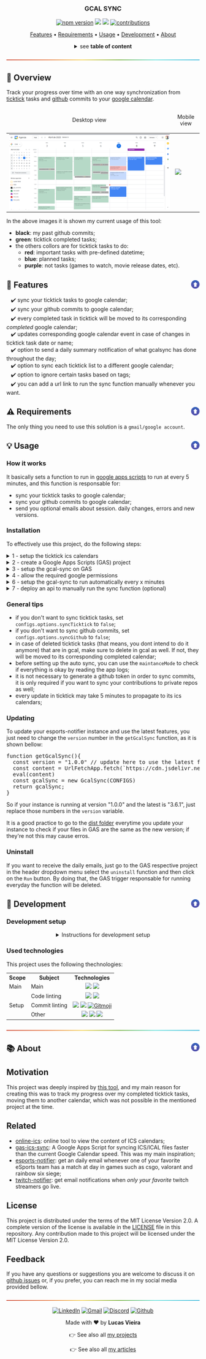 <a name="TOC"></a>

<h3 align="center">
  GCAL SYNC
</h3>

<div align="center">
  <a href="https://www.npmjs.com/package/gcal-sync"><img src="https://img.shields.io/npm/v/gcal-sync.svg?style=flat" alt="npm version"></a>
  <a href="https://nodejs.org/en/"><img src="https://img.shields.io/badge/made%20with-node-1f425f?logo=node.js&.svg" /></a>
  <a href="https://www.google.com/script/start/"><img src="https://img.shields.io/badge/apps%20script-4285F4?logo=google&logoColor=white" /></a>
  <a href="https://github.com/lucasvtiradentes/gcal-sync#contributing"><img src="https://img.shields.io/badge/contributions-welcome-brightgreen.svg?style=flat" alt="contributions" /></a>
</div>

<p align="center">
  <a href="#dart-features">Features</a> • <a href="#warning-requirements">Requirements</a> • <a href="#bulb-usage">Usage</a> • <a href="#wrench-development">Development</a> • <a href="#books-about">About</a>
</p>

<details>
  <summary align="center"><span>see <b>table of content</b></span></summary>
  <p align="center">
    <ul>
      <li><a href="#trumpet-overview">Overview</a></li>
      <li><a href="#dart-features">Features</a></li>
      <li><a href="#warning-requirements">Requirements</a></li>
      <li>
        <a href="#bulb-usage">Usage</a>
        <ul>
          <li><a href="#installation">Installation</a></li>
          <li><a href="#general-tips">General tips</a></li>
          <li><a href="#updating">Updating</a></li>
          <li><a href="#uninstall">Uninstall</a></li>
        </ul>
      </li>
      <li>
        <a href="#wrench-development">Development</a>
        <ul>
          <li><a href="#development-setup">Development setup</a></li>
          <li><a href="#used-technologies">Used technologies</a></li>
        </ul>
      </li>
      <li>
        <a href="#books-about">About</a>
        <ul>
          <li><a href="#motivation">Motivation</a></li>
          <li><a href="#related">Related</a></li>
          <li><a href="#license">License</a></li>
          <li><a href="#feedback">Feedback</a></li>
        </ul>
      </li>
      <li>
        <a href="#family-community">Community</a>
        <ul>
          <li><a href="#contributing">Contributing</a></li>
          <li><a href="#feedback">Feedback</a></li>
        </ul>
      </li>
    </ul>
  </p>
</details>

<a href="#"><img src="./.github/images/divider.png" /></a>

## :trumpet: Overview

Track your progress over time with an one way synchronization from <a href="https://ticktick.com/">ticktick</a> tasks and <a href="https://github.com/">github</a> commits to your <a href="https://calendar.google.com/">google calendar</a>.

<div align="center">
  <table align="center">
    <thead>
      <tr>
        <td><p align="center">Desktop view</p></td>
        <td><p align="center">Mobile view</p></td>
      </tr>
    </thead>
    <tbody>
      <tr>
        <td><img width="100%" src="./.github/images/gcalsync_alt.png"></td>
        <td>
          <img width="250px" src="./.github/images/gcalsync.webp" />
        </td>
      </tr>
    </tbody>
 </table>
</div>

In the above images it is shown my current usage of this tool:

<ul align="left">
  <li align="left"><b>black</b>: my past github commits;</li>
  <li align="left"><b>green</b>: ticktick completed tasks;</li>
  <li align="left">the others collors are for ticktick tasks to do:
    <ul>
      <li><b>red</b>: important tasks with pre-defined datetime;</li>
      <li><b>blue</b>: planned tasks;</li>
      <li><b>purple</b>: not tasks (games to watch, movie release dates, etc).</li>
    </ul>
  </li>
</ul>

## :dart: Features<a href="#TOC"><img align="right" src="./.github/images/up_arrow.png" width="22"></a>

&nbsp;&nbsp;&nbsp;✔️ sync your ticktick tasks to google calendar;<br>
&nbsp;&nbsp;&nbsp;✔️ sync your github commits to google calendar;<br>
&nbsp;&nbsp;&nbsp;✔️ every completed task in ticktick will be moved to its corresponding _completed_ google calendar;<br>
&nbsp;&nbsp;&nbsp;✔️ updates corresponding google calendar event in case of changes in ticktick task date or name;<br>
&nbsp;&nbsp;&nbsp;✔️ option to send a daily summary notification of what gcalsync has done throughout the day;<br>
&nbsp;&nbsp;&nbsp;✔️ option to sync each ticktick list to a different google calendar;<br>
&nbsp;&nbsp;&nbsp;✔️ option to ignore certain tasks based on tags;<br>
&nbsp;&nbsp;&nbsp;✔️ you can add a url link to run the sync function manually whenever you want.<br>

## :warning: Requirements<a href="#TOC"><img align="right" src="./.github/images/up_arrow.png" width="22"></a>

The only thing you need to use this solution is a `gmail/google account`.

## :bulb: Usage<a href="#TOC"><img align="right" src="./.github/images/up_arrow.png" width="22"></a>

### How it works

It basically sets a function to run in [google apps scripts](https://www.google.com/script/start/) to run at every 5 minutes, and this function is responsable for:

- sync your ticktick tasks to google calendar;
- sync your github commits to google calendar;
- send you optional emails about session. daily changes, errors and new versions.

### Installation

To effectively use this project, do the following steps:

<details>
  <summary>1 - setup the ticktick ics calendars</summary>
  <div>
    <br>
    <p>Go to <a href="https://ticktick.com/webapp/#settings/subscribe">this page</a> and create as many ics calendars as you want to sync. You can create a ics calendar to sync everything, or one calendar per list.<br>
    Leave this browser tab open because you'll need the ics links in the next steps.
    </p>
    <p align="center"><img width="500" src="./.github/images/tutorial/tut1.webp" /></p>
  </div>
</details>

<details>
  <summary>2 - create a Google Apps Scripts (GAS) project</summary>
  <div>
    <br>
    <p>Go to the <a href="">google apps script</a> and create a new project by clicking in the button showed in the next image.<br>
    It would be a good idea to rename the project to something like "gcal-sync".</p>
    <p align="center"><img width="500" src="./.github/images/tutorial/tut2.png" /></p>
  </div>
</details>

<details>
  <summary>3 - setup the gcal-sync on GAS</summary>
  <div>
    <br>
    <p>Click on the initial file, which is the <b>rectangle-1</b> on the image.</p>
    <p align="center"><img width="500" src="./.github/images/tutorial/tut3.png" /></p>
    <p>Replace the initial content present in the <b>rectangle-2</b> with the gcal-sync code provided bellow.</p>
    <blockquote>
      <p><span>⚠️ Warning</span><br>
       Remember to update the <code>configs</code> object according to your data and needs.</p>
    </blockquote>

<!-- <DYNFIELD:GAS_SETUP> -->
<pre>
function getConfigs() {
  const configs = {
    ticktickSync: {
      icsCalendars: [
        ['webcal://icscal1.ics', 'gcal_1', 'gcal_completed'],                             // everything will be synced
        ['webcal://icscal2.ics', 'gcal_2', 'gcal_completed', { tag: '#FUN' }],            // everything will be synced, but marks all tasks with a label
        ['webcal://icscal3.ics', 'gcal_all', 'gcal_completed', { ignoredTags: ['#FUN'] }] // everything will be synced, excepts tasks with the specifieds labels
      ] 
    },
    githubSync: {
      username: "githubusername",   // github username
      googleCalendar: "gh_commits", // google calendar to insert commits as events
      personalToken: '',            // github token, required if you want to sync private repo commits
      ignoredRepos: [],             // ignored repositories string array: ['repo1', 'repo2']
      parseGithubEmojis: true       // parse string emojis (:tada:) to emojis (✨)
    },
    datetime: {
      dailyEmailsTime: '23:30',     // time to email the summary
      timeZoneCorrection: -3        // hour difference from your timezone to utc timezone | https://www.utctime.net/
    },
    options: {
      syncTicktick: true,           // option to sync ticktick tasks
      syncGithub: true,             // option to sync github commits
      emailErrors: false,           // email runtime errors
      emailSession: false,          // email sessions with modifications
      emailDailySummary: true,      // email daily summary at a specified time
      emailNewRelease: true,        // email if there is a new version available
      showLogs: true,               // development option, dont need to change
      maintanceMode: false          // development option, dont need to change
    },
    settings: {
      syncFunction: 'sync',         // function name to run every x minutes
      updateFrequency: 5            // wait time between sync checks (must be multiple of 5: 10, 15, etc)
    }
  }
  return configs
}

function getGcalSync(){
  const version = "1.7.3"
  const gcalSyncContent = UrlFetchApp.fetch(`https://cdn.jsdelivr.net/npm/gcal-sync@${version}`).getContentText();
  eval(gcalSyncContent)
  const configs = getConfigs()
  const gcalSync = new GcalSync(configs);
  return gcalSync;
}

function setup() {
  const gcalSync = getGcalSync();
  gcalSync.installGcalSync();
}

function uninstall() {
  const gcalSync = getGcalSync();
  gcalSync.uninstallGcalSync();
}

function sync(){
  let gcalSync;
  try{
    gcalSync = getGcalSync()
    gcalSync.sync()
  } catch(e){
    if (gcalSync){
      gcalSync.sendErrorEmail(e.message)
    }
  }
}

function doGet(e) {
  let response = {}
  try{
    const gcalSync = getGcalSync()
    const content = gcalSync.sync()
    const logs = gcalSync.SESSION_LOGS
    response = {...content, logs}
  } catch(e){
    response = {error: e.message}
  }
  return ContentService.createTextOutput(JSON.stringify(response)).setMimeType(ContentService.MimeType.JSON)
}
</pre>
<!-- </DYNFIELD:GAS_SETUP> -->
  </div>
</details>

<details>
  <summary>4 - allow the required google permissions</summary>
  <div>
    <br>
    <p>Go to the project settings by clicking on the <b>first image rectangle</b>. After that, check the option to show the <code>appsscript.json</code> in our project, a file that manages the required google api access.</p>
    <div align="center">
      <table>
        <tr>
          <td width="400">
            <img width="400" src="./.github/images/tutorial/tut4.1.png" />
          </td>
          <td width="400">
            <img width="400" src="./.github/images/tutorial/tut4.2.png" />
          </td>
        </tr>
      </table>
    </div>
    <p>Go back to the project files, and replace the content present in the <code>appsscript.json</code> with the following code:</p>    <p align="center"><img width="500" src="./.github/images/tutorial/tut5.png" /></p>
<!-- <DYNFIELD:GAS_APPSSCRIPT> -->
<pre>
{
  "timeZone": "Etc/GMT",
  "dependencies": {
    "enabledAdvancedServices": [
      {
        "userSymbol": "Calendar",
        "serviceId": "calendar",
        "version": "v3"
      }
    ]
  },
  "oauthScopes": [
    "https://www.googleapis.com/auth/script.scriptapp",
    "https://www.googleapis.com/auth/script.external_request",
    "https://www.googleapis.com/auth/calendar",
    "https://www.googleapis.com/auth/tasks",
    "https://www.googleapis.com/auth/script.send_mail",
    "https://www.googleapis.com/auth/userinfo.email"
  ],
  "exceptionLogging": "STACKDRIVER",
  "runtimeVersion": "V8",
  "webapp": {
    "executeAs": "USER_DEPLOYING",
    "access": "ANYONE_ANONYMOUS"
  }
}
</pre>
<!-- </DYNFIELD:GAS_APPSSCRIPT> -->
  </div>
</details>

<details>
  <summary>6 - setup the gcal-sync to run automatically every x minutes</summary>
  <div>
    <br>
    <p>Just follow what the bellow image shows, which is to select the <code>setup</code> function and run it.<br>
    After, a popup will appear asking your permission, and you'll have to accept it.</p>
    <p align="center"><img width="500" src="./.github/images/tutorial/tut6.webp" /></p>
  </div>
</details>

<details>
  <summary>7 - deploy an api to manually run the sync function (optional)</summary>
  <div>
    <br>
    <p>It will allow you to sync whenever you go to a generated link.<br>
    Just do as the image shows.</p>
    <p align="center"><img width="500" src="./.github/images/tutorial/tut7.webp" /></p>
  </div>
</details>

### General tips

- if you don't want to sync ticktick tasks, set `configs.options.syncTicktick` to `false`;
- if you don't want to sync github commits, set `configs.options.syncGithub` to `false`;
- in case of deleted ticktick tasks (that means, you dont intend to do it anymore) that are in gcal, make sure to delete in gcal as well. If not, they will be moved to its corresponding completed calendar;
- before setting up the auto sync, you can use the `maintanceMode` to check if everything is okay by reading the app logs;
- it is not necessary to generate a github token in order to sync commits, it is only required if you want to sync your contributions to private repos as well;
- every update in ticktick may take 5 minutes to propagate to its ics calendars;

### Updating

To update your esports-notifier instance and use the latest features, you just need to change the `version` number in the `getGcalSync` function, as it is shown bellow:

<pre>
function getGcalSync(){
  const version = "1.0.0" // update here to use the latest features
  const content = UrlFetchApp.fetch(`https://cdn.jsdelivr.net/npm/gcal-sync@${version}`).getContentText();
  eval(content)
  const gcalSync = new GcalSync(CONFIGS)
  return gcalSync;
}
</pre>

So if your instance is running at version "1.0.0" and the latest is "3.6.1", just replace those numbers in the `version` variable.

It is a good practice to go to the [dist folder](./dist/) everytime you update your instance to check if your files in GAS are the same as the new version; if they're not this may cause erros.

### Uninstall

If you want to receive the daily emails, just go to the GAS respective project in the header dropdown menu select the `uninstall` function and then click on the `Run` button. By doing that, the GAS trigger responsable for running everyday the function will be deleted.

## :wrench: Development<a href="#TOC"><img align="right" src="./.github/images/up_arrow.png" width="22"></a>

### Development setup

<details>
  <summary align="center">Instructions for development setup</summary>
  <div>
<br>
To setup this project in your computer, run the following commands:

```bash
# Clone this repository
$ git clone https://github.com/lucasvtiradentes/gcal-sync

# Go into the repository
$ cd gcal-sync

# Install dependencies
$ npm install
```

If you want to [contribute](./docs/CONTRIBUTING.md) to the project, fork the project, make the necessary changes, and to test your work you can load your version in google apps scripts with almost no effort do this: replace the content of the <code>getGcalSync</code> with the following code to the apps script:

```js
function getGcalSync() {
  const configs = getConfigs();
  // const version = "1.7.3" // version
  // const gcalSyncContent = getGcalSyncProduction(version)
  const gcalSyncContent = getGcalSyncDevelopment('yourgithub/gcalsync-fork', 'develop');
  eval(gcalSyncContent);
  const gcalSync = new GcalSync(configs);
  return gcalSync;
}

function getGcalSyncProduction(version) {
  return UrlFetchApp.fetch(`https://cdn.jsdelivr.net/npm/gcal-sync@${version}`).getContentText();
}

function getGcalSyncDevelopment(repository, branch) {
  const filePath = 'dist/GcalSync.min.js';
  const final_link = `https://api.github.com/repos/${repository}/contents/${filePath}${branch ? `?ref=${branch}` : ''}`;
  const response = UrlFetchApp.fetch(final_link, { method: 'get', contentType: 'application/json' });
  const base64Content = JSON.parse(response.toString()).content;
  const decodedArr = Utilities.base64Decode(base64Content);
  const decodedAsString = Utilities.newBlob(decodedArr).getDataAsString();
  return decodedAsString;
}
```

This will allow you to select the gcal-sync source place (github repository or npm package) and specify the intended version.

  </div>
</details>

### Used technologies

This project uses the following thechnologies:

<div align="center">
  <table>
    <tr>
      <th>Scope</th>
      <th>Subject</th>
      <th>Technologies</th>
    </tr>
    <tr>
      <td rowspan="1">Main</td>
      <td>Main</td>
      <td align="center">
        <a href="https://nodejs.org/"><img src="https://img.shields.io/badge/Node.js-339933?logo=nodedotjs&logoColor=white"></a>
        <a href="https://www.typescriptlang.org/"><img src="https://img.shields.io/badge/TypeScript-007ACC?logo=typescript&logoColor=white"></a>
      </td>
    </tr>
    <tr>
      <td rowspan="3">Setup</td>
      <td>Code linting</td>
      <td align="center">
        <a href="https://github.com/prettier/prettier"><img src="https://img.shields.io/badge/prettier-1A2C34?logo=prettier&logoColor=F7BA3E"></a>
        <a href="https://github.com/eslint/eslint"><img src="https://img.shields.io/badge/eslint-3A33D1?logo=eslint&logoColor=white"></a>
      </td>
    </tr>
    <tr>
      <!-- <td rowspan="2">Setup</td> -->
      <td>Commit linting</td>
      <td align="center">
      <a target="_blank" href="https://github.com/conventional-changelog/commitlint"><img src="https://img.shields.io/badge/commitlint-red?logo=commitlint&logoColor=white"></a>
      <a target="_blank" href="https://github.com/commitizen/cz-cli"><img src="https://img.shields.io/badge/commitizen-pink?logo=conventionalcommits&logoColor=white"></a>
      <a href="https://gitmoji.dev"><img
    src="https://img.shields.io/badge/gitmoji-%20😜%20😍-FFDD67.svg?style=flat-square"
    alt="Gitmoji"/></a>
      </td>
    </tr>
    <tr>
      <!-- <td rowspan="2">Setup</td> -->
      <td>Other</td>
      <td align="center">
        <a href="https://editorconfig.org/"><img src="https://img.shields.io/badge/Editor%20Config-E0EFEF?logo=editorconfig&logoColor=000"></a>
        <a target="_blank" href="https://github.com/typicode/husky"><img src="https://img.shields.io/badge/🐶%20husky-green?logo=husky&logoColor=white"></a>
        <a target="_blank" href="https://github.com/okonet/lint-staged"><img src="https://img.shields.io/badge/🚫%20lint%20staged-yellow?&logoColor=white"></a>
      </td>
    </tr>
  </table>
</div>

<a href="#"><img src="./.github/images/divider.png" /></a>

## :books: About<a href="#TOC"><img align="right" src="./.github/images/up_arrow.png" width="22"></a>

## Motivation

This project was deeply inspired by <a href="https://github.com/derekantrican/GAS-ICS-Sync">this tool</a>, and my main reason for creating this was to track my progress over my completed ticktick tasks, moving them to another calendar, which was not possible in the mentioned project at the time.

## Related

- [online-ics](https://larrybolt.github.io/online-ics-feed-viewer/): online tool to view the content of ICS calendars;
- [gas-ics-sync](https://github.com/derekantrican/GAS-ICS-Sync): A Google Apps Script for syncing ICS/ICAL files faster than the current Google Calendar speed. This was my main inspiration;
- [esports-notifier](https://github.com/lucasvtiradentes/esports-notifier): get an daily email whenever one of your favorite eSports team has a match at day in games such as csgo, valorant and rainbow six siege;
- [twitch-notifier](https://github.com/lucasvtiradentes/twitch-notifier): get email notifications when _only your favorite_ twitch streamers go live.

## License

This project is distributed under the terms of the MIT License Version 2.0. A complete version of the license is available in the [LICENSE](LICENSE) file in this repository. Any contribution made to this project will be licensed under the MIT License Version 2.0.

## Feedback

If you have any questions or suggestions you are welcome to discuss it on [github issues](https://github.com/lucasvtiradentes/gcal-sync/issues) or, if you prefer, you can reach me in my social media provided bellow.

<a href="#"><img src="./.github/images/divider.png" /></a>

<div align="center">
  <p>
    <a target="_blank" href="https://www.linkedin.com/in/lucasvtiradentes/"><img src="https://img.shields.io/badge/-linkedin-blue?logo=Linkedin&logoColor=white" alt="LinkedIn"></a>
    <a target="_blank" href="mailto:lucasvtiradentes@gmail.com"><img src="https://img.shields.io/badge/gmail-red?logo=gmail&logoColor=white" alt="Gmail"></a>
    <a target="_blank" href="https://discord.com/users/262326726892191744"><img src="https://img.shields.io/badge/discord-5865F2?logo=discord&logoColor=white" alt="Discord"></a>
    <a target="_blank" href="https://github.com/lucasvtiradentes/"><img src="https://img.shields.io/badge/github-gray?logo=github&logoColor=white" alt="Github"></a>
  </p>
  <p>Made with ❤️ by <b>Lucas Vieira</b></p>
  <p>👉 See also all <a href="https://github.com/lucasvtiradentes/lucasvtiradentes/blob/master/portfolio/PROJECTS.md#TOC">my projects</a></p>
  <p>👉 See also all <a href="https://github.com/lucasvtiradentes/my-tutorials/blob/master/README.md#TOC">my articles</a></p>
</div>
